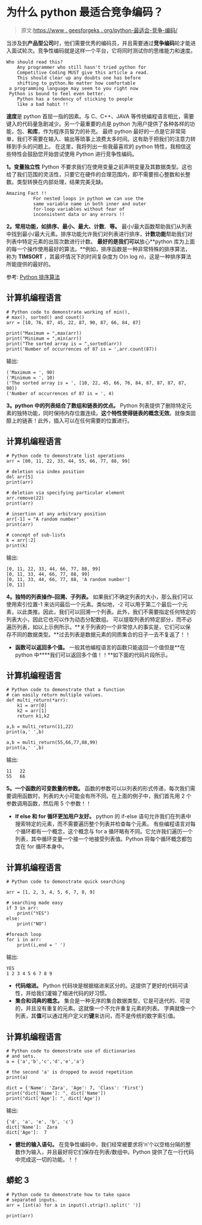 # 为什么 python 最适合竞争编码？

> 原文:[https://www . geesforgeks . org/python-最适合-竞争-编码/](https://www.geeksforgeeks.org/python-best-suited-competitive-coding/)

当涉及到**产品型公司**时，他们需要优秀的编码员，并且需要通过**竞争编码**轮才能进入面试轮次。竞争性编码就是这样一个平台，它将同时测试你的思维能力和速度。

```
Who should read this?
    Any programmer who still hasn't tried python for
    Competitive Coding MUST give this article a read.
    This should clear up any doubts one has before 
    shifting to python.No matter how comfortable
 a programming language may seem to you right now
 Python is bound to feel even better.
    Python has a tendency of sticking to people
    like a bad habit !!
```

**速度**是 python 首屈一指的因素。与 C、C++、JAVA 等传统编程语言相比，需要键入的代码量急剧减少。另一个最重要的点是 python 为用户提供了各种各样的功能，包、**和库**，作为程序员智力的补充。
最终 python 最好的一点是它非常简单，我们不需要在输入、输出等琐事上浪费太多时间。这有助于把我们的注意力转移到手头的问题上。
在这里，我将列出一些我最喜欢的 python 特性，我相信这些特性会鼓励您开始尝试使用 Python 进行竞争性编码。

**1。变量独立性**
Python 不要求我们在使用变量之前声明变量及其数据类型。这也给了我们范围的灵活性，只要它在硬件的合理范围内，即不需要担心整数和长整数。类型转换在内部处理，结果完美无缺。

```
Amazing Fact !!
          For nested loops in python we can use the 
          same variable name in both inner and outer
          for-loop variables without fear of 
          inconsistent data or any errors !!
```

**2。常用功能，如排序、最小、最大、计数**、**等。**
最小/最大函数帮助我们从列表中找到最小/最大元素。排序功能允许我们对列表进行排序，**计数功能**帮助我们对列表中特定元素的出现次数进行计数。
**最好的是我们可以**放心**python 库为上面的每一个操作使用最好的算法。**例如，排序函数是一种非常特殊的排序算法，称为 **TIMSORT** ，其最坏情况下的时间复杂度为 O(n log n)，这是一种排序算法所能提供的最好的。

参考: [Python 排序算法](https://stackoverflow.com/questions/10948920/what-algorithm-does-pythons-sorted-use)

## 计算机编程语言

```
# Python code to demonstrate working of min(),
# max(), sorted() and count()
arr = [10, 76, 87, 45, 22, 87, 90, 87, 66, 84, 87]

print("Maximum = ",max(arr))
print("Minimum = ",min(arr))
print("The sorted array is = ",sorted(arr))
print('Number of occurrences of 87 is = ',arr.count(87))
```

输出:

```
('Maximum = ', 90)
('Minimum = ', 10)
('The sorted array is = ', [10, 22, 45, 66, 76, 84, 87, 87, 87, 87, 90])
('Number of occurrences of 87 is = ', 4)
```

**3。python 中的列表结合了数组和链表的优点。**
Python 列表提供了删除特定元素的独特功能，同时保持内存位置连续。**这个特性使得链表的概念无效**。就像类固醇上的链表！此外，插入可以在任何需要的位置进行。

## 计算机编程语言

```
# Python code to demonstrate list operations
arr = [00, 11, 22, 33, 44, 55, 66, 77, 88, 99]

# deletion via index position
del arr[5]
print(arr)

# deletion via specifying particular element
arr.remove(22)
print(arr)

# insertion at any arbitrary position
arr[-1] = "A random number"
print(arr)

# concept of sub-lists
k = arr[:2]
print(k)
```

输出:

```
[0, 11, 22, 33, 44, 66, 77, 88, 99]
[0, 11, 33, 44, 66, 77, 88, 99]
[0, 11, 33, 44, 66, 77, 88, 'A random number']
[0, 11]
```

**4。独特的列表操作–回溯、子列表。**
如果我们不确定列表的大小，那么我们可以使用索引位置-1 来访问最后一个元素。类似地，-2 可以用于第二个最后一个元素，以此类推。因此，我们可以回溯一个列表。此外，我们不需要指定任何特定的列表大小，因此它也可以作为动态分配数组。
可以提取列表的特定部分，而不必遍历列表，如以上示例所示。**关于列表的一个非常惊人的事实是，它们可以保存不同的数据类型。**过去列表是数据元素的同质集合的日子一去不复返了！！

*   **函数可以返回多个值。**
    一般其他编程语言的函数只能返回一个值但是**在 python 中****我们可以返回多个值！！**如下面的代码片段所示。

## 计算机编程语言

```
# Python code to demonstrate that a function
# can easily return multiple values.
def multi_return(*arr):
    k1 = arr[0]
    k2 = arr[1]
    return k1,k2

a,b = multi_return(11,22)
print(a,' ',b)

a,b = multi_return(55,66,77,88,99)
print(a,' ',b)
```

输出:

```
11   22
55   66
```

**5。一个函数的可变数量的参数。**
函数的参数可以以列表的形式传递，每次我们需要调用函数时，列表的大小可能会有所不同。在上面的例子中，我们首先用 2 个参数调用函数，然后用 5 个参数！！

*   **If else 和 for 循环更加用户友好。**
    python 的 if-else 语句允许我们在列表中搜索特定的元素，而不需要遍历整个列表并检查每个元素。
    有些编程语言对每个循环都有一个概念，这个概念与 for a 循环略有不同。它允许我们遍历一个列表，其中循环变量一个接一个地接受列表值。Python 将每个循环概念都包含在 for 循环本身中。

## 计算机编程语言

```
# Python code to demonstrate quick searching

arr = [1, 2, 3, 4, 5, 6, 7, 8, 9]

# searching made easy
if 3 in arr:
    print("YES")
else:
    print("NO")

#foreach loop
for i in arr:
    print(i,end = ' ')
```

输出:

```
YES
1 2 3 4 5 6 7 8 9 
```

*   **代码缩进。**
    Python 代码块是根据缩进来区分的。这提供了更好的代码可读性，并给我们灌输了缩进代码的好习惯。
*   **集合和词典的概念。**
    集合是一种无序的集合数据类型，它是可迭代的、可变的，并且没有重复的元素。这就像一个不允许重复元素的列表。
    字典就像一个列表，其**值**可以通过用户定义的**键**来访问，而不是传统的数字索引值。

## 计算机编程语言

```
# Python code to demonstrate use of dictionaries
# and sets.
a = {'a','b','c','d','e','a'}

# the second 'a' is dropped to avoid repetition
print(a)

dict = {'Name': 'Zara', 'Age': 7, 'Class': 'First'}
print("dict['Name']: ", dict['Name'])
print("dict['Age']: ", dict['Age'])
```

输出:

```
{'d', 'a', 'e', 'b', 'c'}
dict['Name']:  Zara
dict['Age']:  7
```

*   **健壮的输入语句。**
    在竞争性编码中，我们经常被要求将‘n’个以空格分隔的整数作为输入，并且最好将它们保存在列表/数组中。Python 提供了在一行代码中完成这一切的功能。！！

## 蟒蛇 3

```
# Python code to demonstrate how to take space
# separated inputs.
arr = [int(a) for a in input().strip().split(' ')]

print(arr)
```